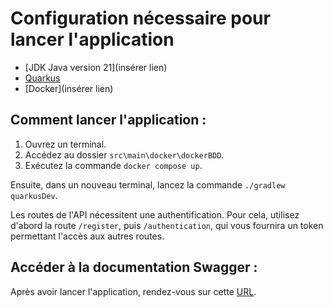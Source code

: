 # Configuration nécessaire pour lancer l'application

- [JDK Java version 21](insérer lien)
- [Quarkus](https://quarkus.io/guides/cli-tooling)
- [Docker](insérer lien)

## Comment lancer l'application :

1. Ouvrez un terminal.
2. Accédez au dossier `src\main\docker\dockerBDD`.
3. Exécutez la commande `docker compose up`.

Ensuite, dans un nouveau terminal, lancez la commande `./gradlew quarkusDev`.

Les routes de l'API nécessitent une authentification. Pour cela, utilisez d'abord la route `/register`, puis `/authentication`, qui vous fournira un token permettant l'accès aux autres routes.

## Accéder à la documentation Swagger :

Après avoir lancer l'application, rendez-vous sur cette [URL](http://localhost:8080/q/swagger-ui/#/).
